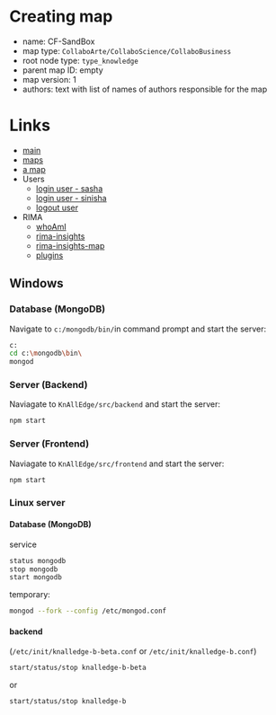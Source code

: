 # Creating map

+ name: <choose the one you want> CF-SandBox
+ map type: `CollaboArte/CollaboScience/CollaboBusiness`
+ root node type: `type_knowledge`
+ parent map ID: empty
+ map version: 1
+ authors: text with list of names of authors responsible for the map

# Links

+ [main](http://KnAllEdge.org/app/index-dev.html#/)
+ [maps](http://KnAllEdge.org/app/index-dev.html#/maps)
+ [a map](http://knalledge.org/app/index-dev.html#/map/id/5566f25867a6d01e65beddde)
+ Users
    + [login user - sasha](http://knalledge.org/app/index-dev.html#/login/iAmId/556760847125996dc1a4a241)
    + [login user - sinisha](http://knalledge.org/app/index-dev.html#/login/iAmId/556760847125996dc1a4a24f)
    + [logout user](http://knalledge.org/app/index-dev.html#/logout)
+ RIMA
    + [whoAmI](http://KnAllEdge.org/app/index-dev.html#/whoAmI)
    + [rima-insights](http://KnAllEdge.org/app/index-dev.html#/rima-insights)
    + [rima-insights-map](http://KnAllEdge.org/app/index-dev.html#/rima-insights-map)
    + [plugins](http://KnAllEdge.org/app/index-dev.html#/plugins)

## Windows

### Database (MongoDB)

Navigate to `c:/mongodb/bin/`in command prompt and start the server:

```sh
c:
cd c:\mongodb\bin\
mongod
```

### Server (Backend)

Naviagate to `KnAllEdge/src/backend` and start the server:

```sh
npm start
```


### Server (Frontend)

Naviagate to `KnAllEdge/src/frontend` and start the server:

```sh
npm start
```

### Linux server


#### Database (MongoDB)

service
```sh
status mongodb
stop mongodb
start mongodb
```
temporary:
```sh
mongod --fork --config /etc/mongod.conf
```
#### backend

(`/etc/init/knalledge-b-beta.conf` or `/etc/init/knalledge-b.conf`)

```sh
start/status/stop knalledge-b-beta
```

or

```sh
start/status/stop knalledge-b
```

